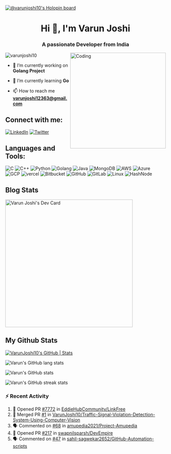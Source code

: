 [![@varunjoshi10's Holopin board](https://holopin.me/varunjoshi10)](https://holopin.io/@varunjoshi10)
<h1 align="center">Hi 👋, I'm Varun Joshi</h1>
<h3 align="center">A passionate Developer from India</h3>
<img align="right" alt="Coding" width="300" src="https://camo.githubusercontent.com/c1dcb74cc1c1835b1d716f5051499a2814c683c806b15f04b0eba492863703e9/68747470733a2f2f63646e2e6472696262626c652e636f6d2f75736572732f3733303730332f73637265656e73686f74732f363538313234332f6176656e746f2e676966">

<p align="left"> <img src="https://komarev.com/ghpvc/?username=varunjoshi10&label=Profile%20views&color=0e75b6&style=flat" alt="varunjoshi10" /> </p>


- 🔭 I’m currently working on **Golang Project**

- 🌱 I’m currently learning **Go**

- 📫 How to reach me **varunjoshi12363@gmail.com**

## Connect with me:

[![LinkedIn](https://img.shields.io/badge/LinkedIn-0077B5?style=for-the-badge&logo=linkedin&logoColor=white)](https://www.linkedin.com/in/varunjoshi08/) [![Twitter](https://img.shields.io/badge/Twitter-1DA1F2?style=for-the-badge&logo=twitter&logoColor=white)](https://twitter.com/_Varun_08)



## Languages and Tools:
![C](https://img.shields.io/badge/C-00599C?style=for-the-badge&logo=c&logoColor=white) 
![C++](https://img.shields.io/badge/C%2B%2B-00599C?style=for-the-badge&logo=c%2B%2B&logoColor=white) 
![Python](https://img.shields.io/badge/Python-14354C?style=for-the-badge&logo=python&logoColor=white) 
![Golang](https://img.shields.io/badge/Go-00ADD8?style=for-the-badge&logo=go&logoColor=white) 
![Java](https://img.shields.io/badge/Java-ED8B00?style=for-the-badge&logo=openjdk&logoColor=white) 
![MongoDB](https://img.shields.io/badge/MongoDB-4EA94B?style=for-the-badge&logo=mongodb&logoColor=white) 
![AWS](https://img.shields.io/badge/Amazon_AWS-232F3E?style=for-the-badge&logo=amazon-aws&logoColor=white)
![Azure](https://img.shields.io/badge/Microsoft_Azure-0089D6?style=for-the-badge&logo=microsoft-azure&logoColor=white) 
![GCP](https://img.shields.io/badge/Google_Cloud-4285F4?style=for-the-badge&logo=google-cloud&logoColor=white) 
![vercel](https://img.shields.io/badge/Vercel-000000?style=for-the-badge&logo=vercel&logoColor=white)
![Bitbucket](https://img.shields.io/badge/Bitbucket-0747a6?style=for-the-badge&logo=bitbucket&logoColor=white)
![GitHub](https://img.shields.io/badge/GitHub-100000?style=for-the-badge&logo=github&logoColor=white)
![GitLab](https://img.shields.io/badge/GitLab-330F63?style=for-the-badge&logo=gitlab&logoColor=white)
![Linux](https://img.shields.io/badge/Linux-FCC624?style=for-the-badge&logo=linux&logoColor=black)
![HashNode](https://img.shields.io/badge/Hashnode-2962FF?style=for-the-badge&logo=hashnode&logoColor=white)



## Blog Stats
<a href="https://app.daily.dev/varunjoshi10"><img src="https://api.daily.dev/devcards/810a7f7483834c2f874440ef8b930f72.png?r=vwk" width="400" alt="Varun Joshi's Dev Card"/></a>

## My Github Stats

[![VarunJoshi10's GitHub | Stats](https://stats.quine.sh/VarunJoshi10/github?theme=dark)](https://quine.sh)

![Varun's GitHub lang stats](https://github-readme-stats.vercel.app/api/top-langs?username=VarunJoshi10&show_icons=true&locale=en&layout=compact&theme=algolia)

![Varun's GitHub stats](https://github-readme-stats.vercel.app/api?username=VarunJoshi10&show_icons=true&theme=algolia)

![Varun's GitHub streak stats](https://github-readme-streak-stats.herokuapp.com/?user=VarunJoshi10&theme=algolia)

### :zap: Recent Activity
<!--START_SECTION:activity-->
1. 💪 Opened PR [#7772](https://github.com/EddieHubCommunity/LinkFree/pull/7772) in [EddieHubCommunity/LinkFree](https://github.com/EddieHubCommunity/LinkFree)
2. 🎉 Merged PR [#1](https://github.com/VarunJoshi10/Traffic-Signal-Violation-Detection-System-Using-Computer-Vision/pull/1) in [VarunJoshi10/Traffic-Signal-Violation-Detection-System-Using-Computer-Vision](https://github.com/VarunJoshi10/Traffic-Signal-Violation-Detection-System-Using-Computer-Vision)
3. 🗣 Commented on [#68](https://github.com/amupedia2021/Project-Amupedia/issues/68#issuecomment-1564603632) in [amupedia2021/Project-Amupedia](https://github.com/amupedia2021/Project-Amupedia)
4. 💪 Opened PR [#217](https://github.com/swapnilsparsh/DevEmpire/pull/217) in [swapnilsparsh/DevEmpire](https://github.com/swapnilsparsh/DevEmpire)
5. 🗣 Commented on [#47](https://github.com/sahil-sagwekar2652/GitHub-Automation-scripts/pull/47#issuecomment-1559728267) in [sahil-sagwekar2652/GitHub-Automation-scripts](https://github.com/sahil-sagwekar2652/GitHub-Automation-scripts)
<!--END_SECTION:activity-->

